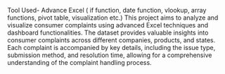 Tool Used- Advance Excel ( if function, date function, vlookup, array functions, pivot table, visualization etc.)
This project aims to analyze and visualize consumer complaints using advanced Excel techniques and dashboard functionalities. The dataset provides valuable insights into consumer complaints across different companies, products, and states. Each complaint is accompanied by key details, including the issue type, submission method, and resolution time, allowing for a comprehensive understanding of the complaint handling process.

